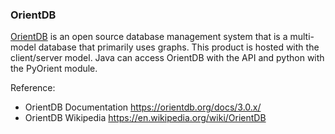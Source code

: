 ### OrientDB

[OrientDB](https://orientdb.org/) is an open source database management system that is a multi-model database that primarily uses graphs. This product is hosted with the client/server model. Java can access OrientDB with the API and python with the PyOrient module.

Reference:
- OrientDB Documentation https://orientdb.org/docs/3.0.x/
- OrientDB Wikipedia https://en.wikipedia.org/wiki/OrientDB
